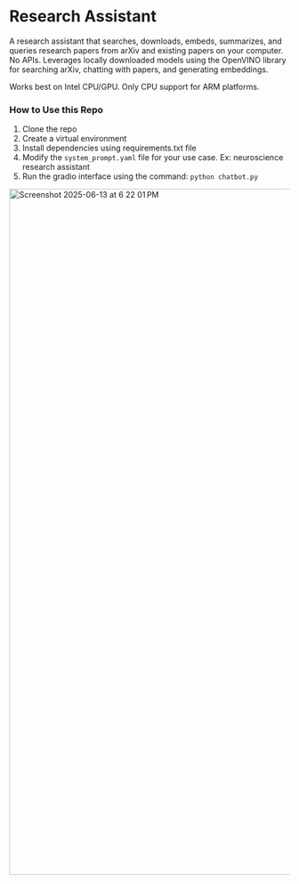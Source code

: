 # Research Assistant

A research assistant that searches, downloads, embeds, summarizes, and queries research papers from arXiv and existing papers on your computer. No APIs. Leverages locally downloaded models using the OpenVINO library for searching arXiv, chatting with papers, and generating embeddings.

Works best on Intel CPU/GPU. Only CPU support for ARM platforms.

### How to Use this Repo

1. Clone the repo
2. Create a virtual environment
3. Install dependencies using requirements.txt file
4. Modify the `system_prompt.yaml` file for your use case. Ex: neuroscience research assistant
5. Run the gradio interface using the command: `python chatbot.py`

<img width="1233" alt="Screenshot 2025-06-13 at 6 22 01 PM" src="https://github.com/user-attachments/assets/be55b22c-37da-45ff-9ce4-f7bfbbb2bc7f" />
